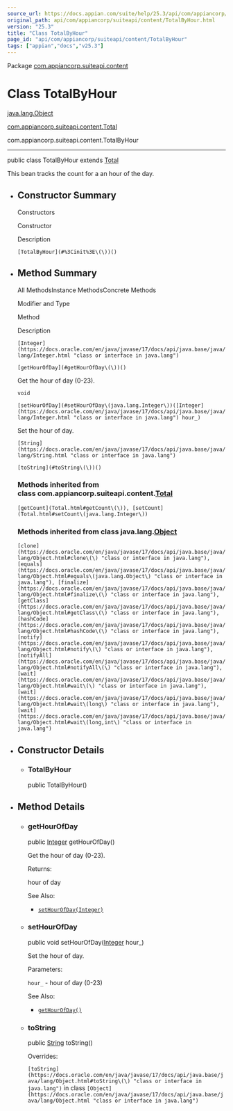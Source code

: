 ```yaml
---
source_url: https://docs.appian.com/suite/help/25.3/api/com/appiancorp/suiteapi/content/TotalByHour.html
original_path: api/com/appiancorp/suiteapi/content/TotalByHour.html
version: "25.3"
title: "Class TotalByHour"
page_id: "api/com/appiancorp/suiteapi/content/TotalByHour"
tags: ["appian","docs","v25.3"]
---
```



Package [com.appiancorp.suiteapi.content](package-summary.html)

# Class TotalByHour

[java.lang.Object](https://docs.oracle.com/en/java/javase/17/docs/api/java.base/java/lang/Object.html "class or interface in java.lang")

[com.appiancorp.suiteapi.content.Total](Total.html "class in com.appiancorp.suiteapi.content")

com.appiancorp.suiteapi.content.TotalByHour

* * *

public class TotalByHour extends [Total](Total.html "class in com.appiancorp.suiteapi.content")

This bean tracks the count for a an hour of the day.

-   ## Constructor Summary

    Constructors

    Constructor

    Description

    `[TotalByHour](#%3Cinit%3E\(\))()`

-   ## Method Summary

    All MethodsInstance MethodsConcrete Methods

    Modifier and Type

    Method

    Description

    `[Integer](https://docs.oracle.com/en/java/javase/17/docs/api/java.base/java/lang/Integer.html "class or interface in java.lang")`

    `[getHourOfDay](#getHourOfDay\(\))()`

    Get the hour of day (0-23).

    `void`

    `[setHourOfDay](#setHourOfDay\(java.lang.Integer\))([Integer](https://docs.oracle.com/en/java/javase/17/docs/api/java.base/java/lang/Integer.html "class or interface in java.lang") hour_)`

    Set the hour of day.

    `[String](https://docs.oracle.com/en/java/javase/17/docs/api/java.base/java/lang/String.html "class or interface in java.lang")`

    `[toString](#toString\(\))()`

    ### Methods inherited from class com.appiancorp.suiteapi.content.[Total](Total.html "class in com.appiancorp.suiteapi.content")

    `[getCount](Total.html#getCount\(\)), [setCount](Total.html#setCount\(java.lang.Integer\))`

    ### Methods inherited from class java.lang.[Object](https://docs.oracle.com/en/java/javase/17/docs/api/java.base/java/lang/Object.html "class or interface in java.lang")

    `[clone](https://docs.oracle.com/en/java/javase/17/docs/api/java.base/java/lang/Object.html#clone\(\) "class or interface in java.lang"), [equals](https://docs.oracle.com/en/java/javase/17/docs/api/java.base/java/lang/Object.html#equals\(java.lang.Object\) "class or interface in java.lang"), [finalize](https://docs.oracle.com/en/java/javase/17/docs/api/java.base/java/lang/Object.html#finalize\(\) "class or interface in java.lang"), [getClass](https://docs.oracle.com/en/java/javase/17/docs/api/java.base/java/lang/Object.html#getClass\(\) "class or interface in java.lang"), [hashCode](https://docs.oracle.com/en/java/javase/17/docs/api/java.base/java/lang/Object.html#hashCode\(\) "class or interface in java.lang"), [notify](https://docs.oracle.com/en/java/javase/17/docs/api/java.base/java/lang/Object.html#notify\(\) "class or interface in java.lang"), [notifyAll](https://docs.oracle.com/en/java/javase/17/docs/api/java.base/java/lang/Object.html#notifyAll\(\) "class or interface in java.lang"), [wait](https://docs.oracle.com/en/java/javase/17/docs/api/java.base/java/lang/Object.html#wait\(\) "class or interface in java.lang"), [wait](https://docs.oracle.com/en/java/javase/17/docs/api/java.base/java/lang/Object.html#wait\(long\) "class or interface in java.lang"), [wait](https://docs.oracle.com/en/java/javase/17/docs/api/java.base/java/lang/Object.html#wait\(long,int\) "class or interface in java.lang")`

-   ## Constructor Details

    -   ### TotalByHour

        public TotalByHour()

-   ## Method Details

    -   ### getHourOfDay

        public [Integer](https://docs.oracle.com/en/java/javase/17/docs/api/java.base/java/lang/Integer.html "class or interface in java.lang") getHourOfDay()

        Get the hour of day (0-23).

        Returns:

        hour of day

        See Also:

        -   [`setHourOfDay(Integer)`](#setHourOfDay\(java.lang.Integer\))

    -   ### setHourOfDay

        public void setHourOfDay([Integer](https://docs.oracle.com/en/java/javase/17/docs/api/java.base/java/lang/Integer.html "class or interface in java.lang") hour\_)

        Set the hour of day.

        Parameters:

        `hour_` - hour of day (0-23)

        See Also:

        -   [`getHourOfDay()`](#getHourOfDay\(\))

    -   ### toString

        public [String](https://docs.oracle.com/en/java/javase/17/docs/api/java.base/java/lang/String.html "class or interface in java.lang") toString()

        Overrides:

        `[toString](https://docs.oracle.com/en/java/javase/17/docs/api/java.base/java/lang/Object.html#toString\(\) "class or interface in java.lang")` in class `[Object](https://docs.oracle.com/en/java/javase/17/docs/api/java.base/java/lang/Object.html "class or interface in java.lang")`